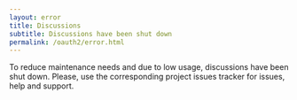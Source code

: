 ```yaml
---
layout: error
title: Discussions
subtitle: Discussions have been shut down
permalink: /oauth2/error.html
---
```


To reduce maintenance needs and due to low usage, discussions have been
shut down. Please, use the corresponding project issues tracker for issues,
help and support.
